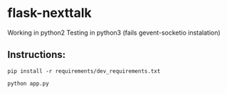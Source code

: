 # flask-nexttalk
Working in python2
Testing in python3 (fails gevent-socketio instalation)

Instructions:
------
```
pip install -r requirements/dev_requirements.txt
```
```
python app.py
```
